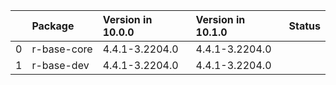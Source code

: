 <!-- markdown-link-check-disable -->

|    | Package     | Version in 10.0.0   | Version in 10.1.0   | Status   |
|---:|:------------|:--------------------|:--------------------|:---------|
|  0 | r-base-core | 4.4.1-3.2204.0      | 4.4.1-3.2204.0      |          |
|  1 | r-base-dev  | 4.4.1-3.2204.0      | 4.4.1-3.2204.0      |          |